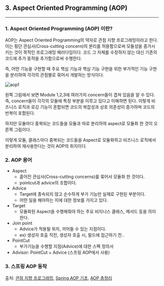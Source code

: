 ## 3. Aspect Oriented Programming (AOP)

----

### 1. Aspect Oriented Programming (AOP) 이란?

AOP는 Aspect Oriented Programming의 약자로 관점 지향 프로그래밍이라고 한다. 이는 횡단 관심사(Cross-cutting concern)의 분리를 허용함으로써 모듈성을 증가시키는 것이 목적인 프로그래밍 패러다임이다. 코드 그 자체를 수정하지 않는 대신 기존의 코드에 추가 동작을 추가함으로써 수행한다. 

즉, 어떤 기능을 구현할 때 주요 핵심 기능과 핵심 기능 구현을 위한 부가적인 기능 구현을 분리하여 각각의 관점별로 묶어서 개발하는 방식이다.



![aop1](https://user-images.githubusercontent.com/68210266/152643402-b9273458-fcfb-427c-8692-6342aadf1875.PNG)

왼쪽 그림에서 보면 Module 1,2,3에 여러가지 concern들이 겹쳐 있음을 알 수 있다. 즉, concern들이 각각의 모듈에 특정 부분을 이루고 있다고 이해하면 된다. 이렇게 비즈니스 로직과 로깅 기능이 혼합되면 코드의 복잡성과 상호 의존성이 증가하며 코드의 반복이 포함된다.

하지만 모듈마다 중복되는 코드들을 모듈과 따로 분리하여 aspect로 모듈화 한 것이 오른쪽 그림이다.

이렇게 모듈, 클래스마다 중복되는 코드들을 Aspect로 모듈화하고 비즈니스 로직에서 분리하여 재사용한다는 것이 AOP의 취지이다.



### 2. AOP 용어

* Aspect
  * 흩어진 관심사(Cross-cutting concerns)를 묶어서 모듈화 한 것이다.
  * pointcut과 advice의 조합이다.
* Advice
  * Target에 종속되지 않고 순수하게 부가 기능만 실제로 구현된 부분이다.
  * 어떤 일을 해야하는 지에 대한 정보를 가지고 있다.
* Target
  * 모듈화된 Aspect을 수행해줘야 하는 주요 비지니스 클래스, 메서드 등을 의미한다.
* Join point
  * Advice가 적용될 위치, 끼어들 수 있는 지점이다.
  * ex) 생성자 호출 직전, 생성자 호출 시, 필드에 접근하기 전..
* PointCut
  * 부가기능을 수행할 지점(Advice)에 대한 스펙 정의서
* Advisor: PointCut + Advice (스프링 AOP에서 사용)



### 3. 스프링 AOP 동작



출처: [관점 지향 프로그래밍](https://ko.wikipedia.org/wiki/%EA%B4%80%EC%A0%90_%EC%A7%80%ED%96%A5_%ED%94%84%EB%A1%9C%EA%B7%B8%EB%9E%98%EB%B0%8D), [Spring AOP 기초](https://velog.io/@dusdn2424/%EC%8A%A4%ED%94%84%EB%A7%81-%EC%8A%A4%ED%94%84%EB%A7%81-AOP-%EC%97%90-%EB%8C%80%ED%95%98%EC%97%AC), [AOP 총정리](https://yadon079.github.io/2021/spring/spring-aop-core)

